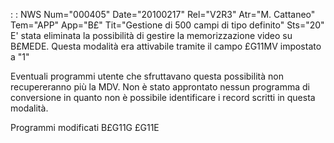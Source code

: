  :  : NWS Num="000405" Date="20100217" Rel="V2R3" Atr="M. Cattaneo" Tem="APP" App="B£" Tit="Gestione di 500 campi di tipo definito" Sts="20"
E' stata eliminata la possibilità di gestire la memorizzazione video su B£MEDE.
Questa modalità era attivabile tramite il campo £G11MV impostato a "1"

Eventuali programmi utente che sfruttavano questa possibilità non recupereranno più la MDV.
Non è stato approntato nessun programma di conversione in quanto non è possibile identificare i record scritti in questa modalità.

Programmi modificati
B£G11G
£G11E
